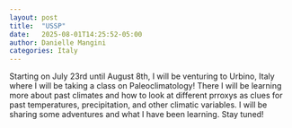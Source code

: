 ```yaml
---
layout: post
title:  "USSP"
date:   2025-08-01T14:25:52-05:00
author: Danielle Mangini
categories: Italy
---
```


Starting on July 23rd until August 8th, I will be venturing to Urbino, Italy where I will be taking a class on Paleoclimatology! There I will be learning more about past climates and how to look at different prroxys as clues for past temperatures, precipitation, and other climatic variables. I will be sharing some adventures and what I have been learning. Stay tuned!
